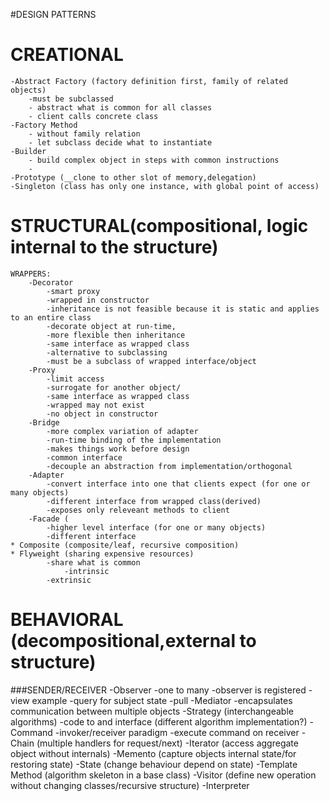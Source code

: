 #DESIGN PATTERNS
    
CREATIONAL
==========
    -Abstract Factory (factory definition first, family of related objects)
        -must be subclassed
        - abstract what is common for all classes
        - client calls concrete class
    -Factory Method 
        - without family relation
        - let subclass decide what to instantiate
    -Builder    
        - build complex object in steps with common instructions
        - 
    -Prototype (__clone to other slot of memory,delegation)
    -Singleton (class has only one instance, with global point of access)

STRUCTURAL(compositional, logic internal to the structure)
==========================================================
    WRAPPERS:
        -Decorator 
            -smart proxy
            -wrapped in constructor
            -inheritance is not feasible because it is static and applies to an entire class
            -decorate object at run-time,
            -more flexible then inheritance
            -same interface as wrapped class
            -alternative to subclassing
            -must be a subclass of wrapped interface/object
        -Proxy 
            -limit access
            -surrogate for another object/
            -same interface as wrapped class
            -wrapped may not exist
            -no object in constructor
        -Bridge 
            -more complex variation of adapter
            -run-time binding of the implementation
            -makes things work before design
            -common interface
            -decouple an abstraction from implementation/orthogonal
        -Adapter 
            -convert interface into one that clients expect (for one or many objects)
            -different interface from wrapped class(derived)
            -exposes only releveant methods to client
        -Facade (
            -higher level interface (for one or many objects)
            -different interface 
    * Composite (composite/leaf, recursive composition)
    * Flyweight (sharing expensive resources)
            -share what is common
                -intrinsic
            -extrinsic
        

BEHAVIORAL (decompositional,external to structure)
==================================================
###SENDER/RECEIVER
        -Observer 
            -one to many
            -observer is registered
            -view example
            -query for subject state
            -pull
        -Mediator 
            -encapsulates communication between multiple objects
    -Strategy (interchangeable algorithms)
        -code to and interface (different algorithm implementation?)
    -Command 
        -invoker/receiver paradigm
        -execute command on receiver
    -Chain (multiple handlers for request/next)
    -Iterator (access aggregate object without internals)
    -Memento (capture objects internal state/for restoring state)
    -State (change behaviour depend on state)
    -Template Method (algorithm skeleton in a base class)
    -Visitor (define new operation without changing classes/recursive structure)
    -Interpreter

